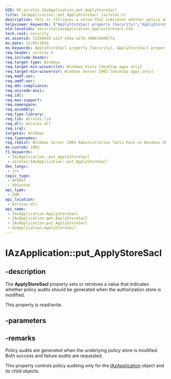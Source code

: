 ```yaml
---
UID: NF:azroles.IAzApplication.put_ApplyStoreSacl
title: IAzApplication::put_ApplyStoreSacl (azroles.h)
description: Sets or retrieves a value that indicates whether policy audits should be generated when the authorization store is modified.
helpviewer_keywords: ["ApplyStoreSacl property [Security]","ApplyStoreSacl property [Security]","AzApplication object","ApplyStoreSacl property [Security]","IAzApplication interface","AzApplication object [Security]","ApplyStoreSacl property","IAzApplication interface [Security]","ApplyStoreSacl property","IAzApplication.ApplyStoreSacl","IAzApplication.put_ApplyStoreSacl","IAzApplication::ApplyStoreSacl","IAzApplication::get_ApplyStoreSacl","IAzApplication::put_ApplyStoreSacl","azroles/IAzApplication::ApplyStoreSacl","azroles/IAzApplication::get_ApplyStoreSacl","azroles/IAzApplication::put_ApplyStoreSacl","put_ApplyStoreSacl","security.iazapplication_applystoresacl"]
old-location: security\iazapplication_applystoresacl.htm
tech.root: security
ms.assetid: 722b0693-a11f-434a-a278-780619b0077a
ms.date: 12/05/2018
ms.keywords: ApplyStoreSacl property [Security], ApplyStoreSacl property [Security],AzApplication object, ApplyStoreSacl property [Security],IAzApplication interface, AzApplication object [Security],ApplyStoreSacl property, IAzApplication interface [Security],ApplyStoreSacl property, IAzApplication.ApplyStoreSacl, IAzApplication.put_ApplyStoreSacl, IAzApplication::ApplyStoreSacl, IAzApplication::get_ApplyStoreSacl, IAzApplication::put_ApplyStoreSacl, azroles/IAzApplication::ApplyStoreSacl, azroles/IAzApplication::get_ApplyStoreSacl, azroles/IAzApplication::put_ApplyStoreSacl, put_ApplyStoreSacl, security.iazapplication_applystoresacl
req.header: azroles.h
req.include-header: 
req.target-type: Windows
req.target-min-winverclnt: Windows Vista [desktop apps only]
req.target-min-winversvr: Windows Server 2003 [desktop apps only]
req.kmdf-ver: 
req.umdf-ver: 
req.ddi-compliance: 
req.unicode-ansi: 
req.idl: 
req.max-support: 
req.namespace: 
req.assembly: 
req.type-library: 
req.lib: Azroles.lib
req.dll: Azroles.dll
req.irql: 
targetos: Windows
req.typenames: 
req.redist: Windows Server 2003 Administration Tools Pack on Windows XP
ms.custom: 19H1
f1_keywords:
 - IAzApplication::put_ApplyStoreSacl
 - azroles/IAzApplication::put_ApplyStoreSacl
dev_langs:
 - c++
topic_type:
 - APIRef
 - kbSyntax
api_type:
 - COM
api_location:
 - Azroles.dll
api_name:
 - IAzApplication.ApplyStoreSacl
 - IAzApplication.get_ApplyStoreSacl
 - IAzApplication.put_ApplyStoreSacl
 - AzApplication.ApplyStoreSacl
---
```


# IAzApplication::put_ApplyStoreSacl


## -description

The <b>ApplyStoreSacl</b> property sets or retrieves a value that indicates whether policy audits should be generated when the authorization store is modified.

This property is read/write.

## -parameters

## -remarks

Policy audits are generated when the underlying policy store is modified. Both success and failure audits are requested.

This property controls policy auditing only for the <a href="https://docs.microsoft.com/windows/desktop/api/azroles/nn-azroles-iazapplication">IAzApplication</a> object and its child objects.

